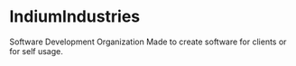 # IndiumIndustries
Software Development Organization Made to create software for clients or for self usage.
